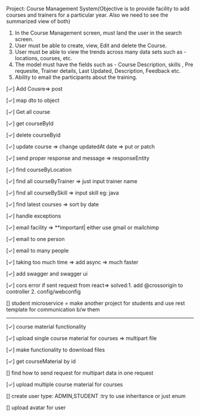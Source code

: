
Project: Course Management System(Objective is to provide facility to add courses and trainers for a particular year. Also we need to see the summarized view of both)
1. In the Course Management screen, must land the user in the search screen.
2. User must be able to create, view, Edit and delete the Course.
3. User must be able to view the trends across many data sets such as - locations, courses, etc.
4. The model must have the fields such as - Course Description, skills , Pre requesite, Trainer details, Last Updated, Description, Feedback etc.
5. Ability to email the participants about the training.

[✓] Add Cousre=> post

[✓] map dto to object

[✓] Get all course

[✓] get courseById

[✓] delete courseByid

[✓] update course => change updatedAt date => put or patch

[✓] send proper response and message => responseEntity

[✓] find courseByLocation

[✓] find all courseByTrainer => just input trainer name

[✓] find all courseBySkill => input skill  eg: java 

[✓] find latest courses => sort by date

[✓] handle exceptions

[✓] email facility => **important| either use gmail or mailchimp

[✓] email to one person

[✓] email to many people

[✓] taking too much time => add  async => much faster

[✓] add swagger and swagger ui

[✓] cors error if sent request from react=> solved:1. add @crossorigin to controller 2. config/webconfig

[] student microservice = make another project for students and use rest template for communication b/w them

-------
[✓] course material functionality

[✓] upload single course material for courses => multipart file

[✓] make functionality to download files

[✓] get courseMaterial by id

[] find how to send request for multipart data in one request

[✓] upload multiple course material for courses

[] create user type: ADMIN,STUDENT :try to use inheritance or just enum

[] upload avatar for user


